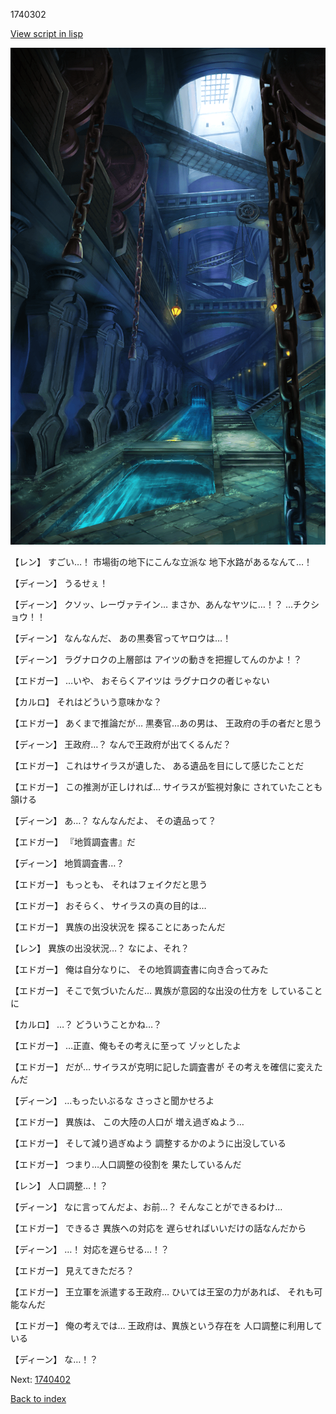 1740302

[View script in lisp](../scripts/1740302.txt)

![underground_waterway.png](../images/backgrounds/underground_waterway.png)

【レン】
すごい…！
市場街の地下にこんな立派な
地下水路があるなんて…！

【ディーン】
うるせぇ！

【ディーン】
クソッ、レーヴァテイン…
まさか、あんなヤツに…！？
…チクショウ！！

【ディーン】
なんなんだ、
あの黒奏官ってヤロウは…！

【ディーン】
ラグナロクの上層部は
アイツの動きを把握してんのかよ！？

【エドガー】
…いや、
おそらくアイツは
ラグナロクの者じゃない

【カルロ】
それはどういう意味かな？

【エドガー】
あくまで推論だが…
黒奏官…あの男は、
王政府の手の者だと思う

【ディーン】
王政府…？
なんで王政府が出てくるんだ？

【エドガー】
これはサイラスが遺した、
ある遺品を目にして感じたことだ

【エドガー】
この推測が正しければ…
サイラスが監視対象に
されていたことも頷ける

【ディーン】
あ…？
なんなんだよ、
その遺品って？

【エドガー】
『地質調査書』だ

【ディーン】
地質調査書…？

【エドガー】
もっとも、
それはフェイクだと思う

【エドガー】
おそらく、
サイラスの真の目的は…

【エドガー】
異族の出没状況を
探ることにあったんだ

【レン】
異族の出没状況…？
なによ、それ？

【エドガー】
俺は自分なりに、
その地質調査書に向き合ってみた

【エドガー】
そこで気づいたんだ…
異族が意図的な出没の仕方を
していることに

【カルロ】
…？
どういうことかね…？

【エドガー】
…正直、俺もその考えに至って
ゾッとしたよ

【エドガー】
だが…
サイラスが克明に記した調査書が
その考えを確信に変えたんだ

【ディーン】
…もったいぶるな
さっさと聞かせろよ

【エドガー】
異族は、
この大陸の人口が
増え過ぎぬよう…

【エドガー】
そして減り過ぎぬよう
調整するかのように出没している

【エドガー】
つまり…人口調整の役割を
果たしているんだ

【レン】
人口調整…！？

【ディーン】
なに言ってんだよ、お前…？
そんなことができるわけ…

【エドガー】
できるさ
異族への対応を
遅らせればいいだけの話なんだから

【ディーン】
…！
対応を遅らせる…！？

【エドガー】
見えてきただろ？

【エドガー】
王立軍を派遣する王政府…
ひいては王室の力があれば、
それも可能なんだ

【エドガー】
俺の考えでは…
王政府は、異族という存在を
人口調整に利用している

【ディーン】
な…！？

Next: [1740402](1740402.md)

[Back to index](index.md)
